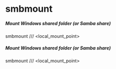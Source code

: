 # smbmount

##### Mount Windows shared folder (or Samba share)

   smbmount  //<ip>/<resource> <local_mount_point>

##### Mount Windows shared folder (or Samba share)

   smbmount  //<ip>/<resource> <local_mount_point>
